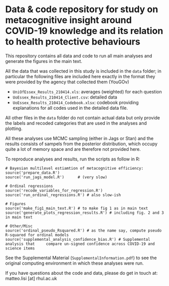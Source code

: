 # Data & code repository for study on metacognitive insight around COVID-19 knowledge and its relation to health protective behaviours

This repository contains all data and code to run all main analyses and generate the figures in the main text.

All the data that was collected in this study is included in the `data` folder; in particular the following files are included here exactly in the format they were provided by the agency that collected them (YouGOv)

- `UniOfEssex_Results_210414.xls`: averages (weighted) for each question
- `UoEssex_Results_210414_Client.csv`: detailed data
- `UoEssex_Results_210414_Codebook.xlsx`: codebook providing explanations for all codes used in the detailed data file.

All other files in the `data` folder do not contain actual data but only provide the labels and recoded categories that are used in the analyses and plotting.

All these analyses use MCMC sampling (either in Jags or Stan) and the results consists of sampels from the posterior distribution, which occupy quite a lot of memory space and are therefore not provided here. 

To reproduce analyses and results, run the scripts as follow in R:


    # Bayesian multilevel estiamtion of metacognitive efficiency:
    source('prepare_data.R')
    source('run_jags_model.R')      # (very slow)
    
    # Ordinal regressions
    source('recode_variables_for_regression.R')
    source('run_ordinal_regressions.R') # also slow-ish
    
    # Figures 
    source('make_fig1_main_text.R') # to make fig 1 as in main text
    source('generate_plots_regression_results.R') # including fig. 2 and 3 in main text

    # Other/Misc
    source('ordinal_pseudo_Rsquared.R') # as the name say, compute pseudo R-squared for ordinal models
    source('supplemental_analysis_confidence_bias.R') # Supplemental analysis that     compare un-signed confidence across COVID-19 and science items

See the Supplemental Material (`SupplementalInformation.pdf`) to see the original computing environment in which these analyses were run.


If you have questions about the code and data, please do get in touch at: matteo.lisi [at] rhul.ac.uk

